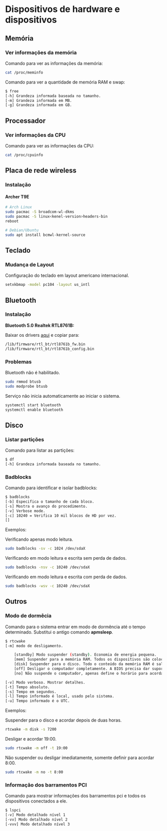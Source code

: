 # Dispositivos de hardware e dispositivos

## Memória

### Ver informações da memória

Comando para ver as informações da memória:

```bash
cat /proc/meminfo
```

Comando para ver a quantidade de memória RAM e swap:

```bash
$ free
[-h] Grandeza informada baseada no tamanho.
[-m] Grandeza informada em MB.
[-g] Grandeza informada em GB.
```

## Processador

### Ver informações da CPU

Comando para ver as informações da CPU:

```bash
cat /proc/cpuinfo
```

## Placa de rede wireless

### Instalação

#### Archer T9E

```bash
# Arch Linux
sudo pacmac -S broadcom-wl-dkms
sudo pacmac -S linux<kenel-version>headers-bin
reboot

# Debian/Ubuntu
sudo apt install bcmwl-kernel-source
```

## Teclado

### Mudança de Layout

Configuração do teclado em layout americano internacional.

```bash
setxkbmap -model pc104 -layout us_intl
```

## Bluetooth

### Instalação

**Bluetooth 5.0 Realtek RTL8761B:**

Baixar os drivers [aqui](https://linuxreviews.org/Realtek_RTL8761B) e copiar para:

```bash
/lib/firmware/rtl_bt/rtl8761b_fw.bin
/lib/firmware/rtl_bt/rtl8761b_config.bin
```

### Problemas

Bluetooth não é habilitado.

```bash
sudo rmmod btusb
sudo modprobe btusb
```

Serviço não inicia automaticamente ao iniciar o sistema.

```bash
systemctl start bluetooth
systemctl enable bluetooth
```

## Disco

### Listar partições

Comando para listar as partições:

```bash
$ df
[-h] Grandeza informada baseada no tamanho.
```

### Badblocks

Comando para identificar e isolar badblocks:

```bash
$ badblocks
[-b] Especifica o tamanho de cada bloco.
[-s] Mostra o avanço do procedimento.
[-v] Verbose mode.
[-c] 10240 = Verifica 10 mil blocos de HD por vez.
[]
```

Exemplos:

Verificando apenas modo leitura.

```bash
sudo badblocks -sv -c 1024 /dev/sdaX
```

Verificando em modo leitura e escrita sem perda de dados.

```bash
sudo badblocks -nsv -c 10240 /dev/sdaX
```

Verificando em modo leitura e escrita com perda de dados.

```bash
sudo badblocks -wsv -c 10240 /dev/sdaX
```

## Outros

### Modo de dormêcia

Comando para o sistema entrar em modo de dormência até o tempo determinado. Substitui o antigo comando **apmsleep**.

```bash
$ rtcwake
[-m] modo de desligamento.

    [standby] Modo suspender (standby). Economia de energia pequena.
    [mem] Suspender para a memória RAM. Todos os dispositivos são colocados em estado de baixo consumo, exceto a memória RAM, pois deve ficar ligada para evitar que as informações se percam. Economia de energia moderada.
    [disk] Suspender para o disco. Todo o conteúdo da memória RAM é salvo no disco, após isso o computador é desligado. Economia de energia alta.
    [off] Desligar o computador completamente. A BIOS precisa dar suporte.
    [no] Não suspende o computador, apenas define o horário para acordar.

[-v] Modo verboso. Mostrar detalhes.
[-t] Tempo absoluto.
[-s] Tempo em segundos.
[-l] Tempo informado é local, usado pelo sistema.
[-u] Tempo informado é o UTC.
```

Exemplos:

Suspender para o disco e acordar depois de duas horas.

```bash
rtcwake -m disk -s 7200
```

Desligar e acordar 19:00.

```bash
sudo rtcwake -m off -t 19:00
```

Não suspender ou desligar imediatamente, somente definir para acordar 8:00.

```bash
sudo rtcwake -m no -t 8:00
```

### Informação dos barramentos PCI

Comando para mostrar informações dos barramentos pci e todos os dispositivos conectados a ele.

```bash
$ lspci
[-v] Modo detalhado nível 1
[-vv] Modo detalhado nível 2
[-vvv] Modo detalhado nível 3
```

